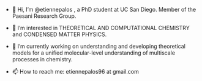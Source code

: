 - 👋 Hi, I’m @etiennepalos , a PhD student at UC San Diego. Member of the Paesani Research Group.
- 👀 I’m interested in THEORETICAL AND COMPUTATIONAL CHEMISTRY and CONDENSED MATTER PHYSICS.
- 🌱 I’m currently working on understanding and developing theoretical models for a unified molecular-level understanding of multiscale processes in chemistry.

- 📫 How to reach me: etiennepalos96 at gmail.com

<!---
etiennepalos/etiennepalos is a ✨ special ✨ repository because its `README.md` (this file) appears on your GitHub profile.
You can click the Preview link to take a look at your changes.
--->
